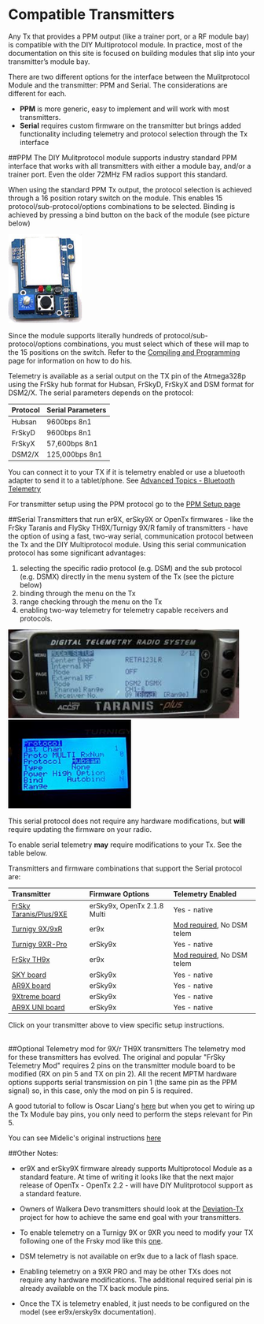 # Compatible Transmitters

Any Tx that provides a PPM output (like a trainer port, or a RF module bay) is compatible with the DIY Multiprotocol module.  In practice, most of the documentation on this site is focused on building modules that slip into your transmitter’s module bay. 
 
There are two different options for the interface between the Mulitprotocol Module and the transmitter: PPM and Serial. The considerations are different for each.
- **PPM** is more generic, easy to implement and will work with most transmitters. 
- **Serial** requires custom firmware on the transmitter but brings added functionality including telemetry and protocol selection through the Tx interface

##PPM
The DIY Mulitprotocol module supports industry standard PPM interface that works with all transmitters with either a module bay, and/or a trainer port.  Even the older 72MHz FM radios support this standard.

When using the standard PPM Tx output, the protocol selection is achieved through a 16 position rotary switch on the module. This enables 15 protocol/sub-protocol/options combinations to be selected.  Binding is achieved by pressing a bind button on the back of the module (see picture below) 

<img src="images/4-in-1_Module_PPM_Controls.jpg" width="150" height="180" /> 

Since the module supports literally hundreds of protocol/sub-protocol/options combinations, you must select which of these will map to the 15 positions on the switch.  Refer to the [Compiling and Programming](Compiling.md) page for information on how to do his.

Telemetry is available as a serial output on the TX pin of the Atmega328p using the FrSky hub format for Hubsan, FrSkyD, FrSkyX and DSM format for DSM2/X.  The serial parameters depends on the protocol:

Protocol|Serial Parameters
--------|-----------------
Hubsan|9600bps 8n1
FrSkyD|9600bps 8n1
FrSkyX|57,600bps 8n1
DSM2/X|125,000bps 8n1


You can connect it to your TX if it is telemetry enabled or use a bluetooth adapter to send it to a tablet/phone. See [Advanced Topics - Bluetooth Telemetry](Advanced_Bluetooth_Telemetry.md)

For transmitter setup using the PPM protocol go to the [PPM Setup page](PPM_Setup.md)

##Serial
Transmitters that run er9X, erSky9X or OpenTx firmwares - like the FrSky Taranis and FlySky TH9X/Turnigy 9X/R family of transmitters - have the option of using a fast, two-way serial, communication protocol between the Tx and the DIY Multiprotocol module.  Using this serial communication protocol has some significant advantages:

1. selecting the specific radio protocol (e.g. DSM) and the sub protocol (e.g. DSMX) directly in the menu system of the Tx (see the picture below) 
1. binding through the menu on the Tx 
1. range checking through the menu on the Tx 
1. enabling two-way telemetry for telemetry capable receivers and protocols. 

<img src="images/OpenTx_Multi_Menu.jpg" width="470" height="180" /> <img src="images/er9X_Multi_Menu.jpg" width="250" height="180" /> 


This serial protocol does not require any hardware modifications, but **will** require updating the firmware on your radio. 

To enable serial telemetry **may** require modifications to your Tx. See the table below.

Transmitters and firmware combinations that support the Serial protocol are:



Transmitter|Firmware Options|Telemetry Enabled
:----------|:---------------|:----------------
[FrSky Taranis/Plus/9XE](Tx-Taranis.md)| erSky9x, OpenTx 2.1.8 Multi|Yes - native
[Turnigy 9X/9xR](Tx-FlyskyTH9X.md)|er9x|[Mod required](#Telemetry_Mod), No DSM telem
[Turnigy 9XR-Pro](Tx-erSky9X.md)|erSky9x|Yes - native
[FrSky TH9x](Tx-FlyskyTH9X.md)|er9x|[Mod required](#Telemetry_Mod), No DSM telem
[SKY board](Tx-erSky9X.md)|erSky9x|Yes - native
[AR9X board](Tx-erSky9X.md)|erSky9x|Yes - native
[9Xtreme board](Tx-erSky9X.md)|erSky9x|Yes - native
[AR9X UNI board](Tx-erSky9X.md)|erSky9x|Yes - native

Click on your transmitter above to view specific setup instructions.

<a name="Telemetry_Mod"></a>   
##Optional Telemetry mod for 9X/r TH9X transmitters
The telemetry mod for these transmitters has evolved.  The original and popular "FrSky Telemetry Mod" requires 2 pins on the transmitter module board to be modified (RX on pin 5 and TX on pin 2).  All the recent MPTM hardware options supports serial transmission on pin 1 (the same pin as the PPM signal) so, in this case, only the mod on pin 5 is required. 

A good tutorial to follow is Oscar Liang's [here](http://blog.oscarliang.net/turnigy-9x-advance-mod/) but when you get to wiring up the Tx Module bay pins, you only need to perform the steps relevant for Pin 5.

You can see Midelic's original instructions [here](http://www.rcgroups.com/forums/showpost.php?p=28359305&postcount=2)  


##Other Notes:  
- er9X and erSky9X firmware already supports Multiprotocol Module as a standard feature.  At time of writing it looks like that the next major release of OpenTx - OpenTx 2.2 - will have DIY Mulitprotocol support as a standard feature.  

- Owners of Walkera Devo transmitters should look at the [Deviation-Tx](http://www.deviationtx.com) project for how to achieve the same end goal with your transmitters. 

- To enable telemetry on a Turnigy 9X or 9XR you need to modify your TX following one of the Frsky mod like this [one](http://blog.oscarliang.net/turnigy-9x-advance-mod/).

- DSM telemetry is not available on er9x due to a lack of flash space.

- Enabling telemetry on a 9XR PRO and may be other TXs does not require any hardware modifications. The additional required serial pin is already available on the TX back module pins.

- Once the TX is telemetry enabled, it just needs to be configured on the model (see er9x/ersky9x documentation).

